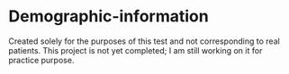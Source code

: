 # Demographic-information
Created solely for the purposes of this test and not corresponding to real patients. This project is not yet completed; I am still working on it for practice purpose.
